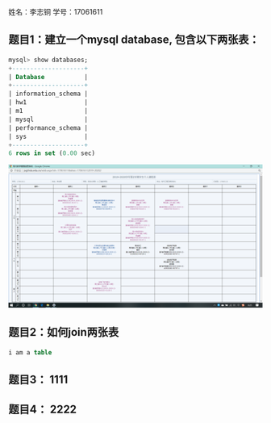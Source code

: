 姓名：李志铜
学号：17061611


## 题目1：建立一个mysql database, 包含以下两张表：

```sql
mysql> show databases;
+--------------------+
| Database           |
+--------------------+
| information_schema |
| hw1                |
| m1                 |
| mysql              |
| performance_schema |
| sys                |
+--------------------+
6 rows in set (0.00 sec)

```


![](https://github.com/spicychicken9/mysql-test-1/blob/master/%E8%AF%BE%E8%A1%A8.png?raw*true)

## 题目2：如何join两张表

```sql
i am a table
```

## 题目3： 1111

## 题目4： 2222
